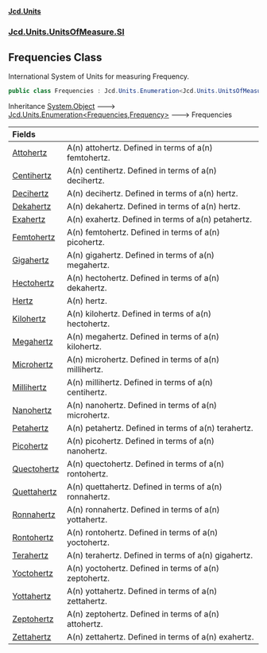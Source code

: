 #### [Jcd.Units](index.md 'index')
### [Jcd.Units.UnitsOfMeasure.SI](Jcd.Units.UnitsOfMeasure.SI.md 'Jcd.Units.UnitsOfMeasure.SI')

## Frequencies Class

International System of Units for measuring Frequency.

```csharp
public class Frequencies : Jcd.Units.Enumeration<Jcd.Units.UnitsOfMeasure.SI.Frequencies, Jcd.Units.UnitTypes.Frequency>
```

Inheritance [System.Object](https://docs.microsoft.com/en-us/dotnet/api/System.Object 'System.Object') &#129106; [Jcd.Units.Enumeration&lt;](Jcd.Units.Enumeration_TEnumeration,T_.md 'Jcd.Units.Enumeration<TEnumeration,T>')[Frequencies](Jcd.Units.UnitsOfMeasure.SI.Frequencies.md 'Jcd.Units.UnitsOfMeasure.SI.Frequencies')[,](Jcd.Units.Enumeration_TEnumeration,T_.md 'Jcd.Units.Enumeration<TEnumeration,T>')[Frequency](Jcd.Units.UnitTypes.Frequency.md 'Jcd.Units.UnitTypes.Frequency')[&gt;](Jcd.Units.Enumeration_TEnumeration,T_.md 'Jcd.Units.Enumeration<TEnumeration,T>') &#129106; Frequencies

| Fields | |
| :--- | :--- |
| [Attohertz](Jcd.Units.UnitsOfMeasure.SI.Frequencies.Attohertz.md 'Jcd.Units.UnitsOfMeasure.SI.Frequencies.Attohertz') | A(n) attohertz. Defined in terms of a(n) femtohertz. |
| [Centihertz](Jcd.Units.UnitsOfMeasure.SI.Frequencies.Centihertz.md 'Jcd.Units.UnitsOfMeasure.SI.Frequencies.Centihertz') | A(n) centihertz. Defined in terms of a(n) decihertz. |
| [Decihertz](Jcd.Units.UnitsOfMeasure.SI.Frequencies.Decihertz.md 'Jcd.Units.UnitsOfMeasure.SI.Frequencies.Decihertz') | A(n) decihertz. Defined in terms of a(n) hertz. |
| [Dekahertz](Jcd.Units.UnitsOfMeasure.SI.Frequencies.Dekahertz.md 'Jcd.Units.UnitsOfMeasure.SI.Frequencies.Dekahertz') | A(n) dekahertz. Defined in terms of a(n) hertz. |
| [Exahertz](Jcd.Units.UnitsOfMeasure.SI.Frequencies.Exahertz.md 'Jcd.Units.UnitsOfMeasure.SI.Frequencies.Exahertz') | A(n) exahertz. Defined in terms of a(n) petahertz. |
| [Femtohertz](Jcd.Units.UnitsOfMeasure.SI.Frequencies.Femtohertz.md 'Jcd.Units.UnitsOfMeasure.SI.Frequencies.Femtohertz') | A(n) femtohertz. Defined in terms of a(n) picohertz. |
| [Gigahertz](Jcd.Units.UnitsOfMeasure.SI.Frequencies.Gigahertz.md 'Jcd.Units.UnitsOfMeasure.SI.Frequencies.Gigahertz') | A(n) gigahertz. Defined in terms of a(n) megahertz. |
| [Hectohertz](Jcd.Units.UnitsOfMeasure.SI.Frequencies.Hectohertz.md 'Jcd.Units.UnitsOfMeasure.SI.Frequencies.Hectohertz') | A(n) hectohertz. Defined in terms of a(n) dekahertz. |
| [Hertz](Jcd.Units.UnitsOfMeasure.SI.Frequencies.Hertz.md 'Jcd.Units.UnitsOfMeasure.SI.Frequencies.Hertz') | A(n) hertz. |
| [Kilohertz](Jcd.Units.UnitsOfMeasure.SI.Frequencies.Kilohertz.md 'Jcd.Units.UnitsOfMeasure.SI.Frequencies.Kilohertz') | A(n) kilohertz. Defined in terms of a(n) hectohertz. |
| [Megahertz](Jcd.Units.UnitsOfMeasure.SI.Frequencies.Megahertz.md 'Jcd.Units.UnitsOfMeasure.SI.Frequencies.Megahertz') | A(n) megahertz. Defined in terms of a(n) kilohertz. |
| [Microhertz](Jcd.Units.UnitsOfMeasure.SI.Frequencies.Microhertz.md 'Jcd.Units.UnitsOfMeasure.SI.Frequencies.Microhertz') | A(n) microhertz. Defined in terms of a(n) millihertz. |
| [Millihertz](Jcd.Units.UnitsOfMeasure.SI.Frequencies.Millihertz.md 'Jcd.Units.UnitsOfMeasure.SI.Frequencies.Millihertz') | A(n) millihertz. Defined in terms of a(n) centihertz. |
| [Nanohertz](Jcd.Units.UnitsOfMeasure.SI.Frequencies.Nanohertz.md 'Jcd.Units.UnitsOfMeasure.SI.Frequencies.Nanohertz') | A(n) nanohertz. Defined in terms of a(n) microhertz. |
| [Petahertz](Jcd.Units.UnitsOfMeasure.SI.Frequencies.Petahertz.md 'Jcd.Units.UnitsOfMeasure.SI.Frequencies.Petahertz') | A(n) petahertz. Defined in terms of a(n) terahertz. |
| [Picohertz](Jcd.Units.UnitsOfMeasure.SI.Frequencies.Picohertz.md 'Jcd.Units.UnitsOfMeasure.SI.Frequencies.Picohertz') | A(n) picohertz. Defined in terms of a(n) nanohertz. |
| [Quectohertz](Jcd.Units.UnitsOfMeasure.SI.Frequencies.Quectohertz.md 'Jcd.Units.UnitsOfMeasure.SI.Frequencies.Quectohertz') | A(n) quectohertz. Defined in terms of a(n) rontohertz. |
| [Quettahertz](Jcd.Units.UnitsOfMeasure.SI.Frequencies.Quettahertz.md 'Jcd.Units.UnitsOfMeasure.SI.Frequencies.Quettahertz') | A(n) quettahertz. Defined in terms of a(n) ronnahertz. |
| [Ronnahertz](Jcd.Units.UnitsOfMeasure.SI.Frequencies.Ronnahertz.md 'Jcd.Units.UnitsOfMeasure.SI.Frequencies.Ronnahertz') | A(n) ronnahertz. Defined in terms of a(n) yottahertz. |
| [Rontohertz](Jcd.Units.UnitsOfMeasure.SI.Frequencies.Rontohertz.md 'Jcd.Units.UnitsOfMeasure.SI.Frequencies.Rontohertz') | A(n) rontohertz. Defined in terms of a(n) yoctohertz. |
| [Terahertz](Jcd.Units.UnitsOfMeasure.SI.Frequencies.Terahertz.md 'Jcd.Units.UnitsOfMeasure.SI.Frequencies.Terahertz') | A(n) terahertz. Defined in terms of a(n) gigahertz. |
| [Yoctohertz](Jcd.Units.UnitsOfMeasure.SI.Frequencies.Yoctohertz.md 'Jcd.Units.UnitsOfMeasure.SI.Frequencies.Yoctohertz') | A(n) yoctohertz. Defined in terms of a(n) zeptohertz. |
| [Yottahertz](Jcd.Units.UnitsOfMeasure.SI.Frequencies.Yottahertz.md 'Jcd.Units.UnitsOfMeasure.SI.Frequencies.Yottahertz') | A(n) yottahertz. Defined in terms of a(n) zettahertz. |
| [Zeptohertz](Jcd.Units.UnitsOfMeasure.SI.Frequencies.Zeptohertz.md 'Jcd.Units.UnitsOfMeasure.SI.Frequencies.Zeptohertz') | A(n) zeptohertz. Defined in terms of a(n) attohertz. |
| [Zettahertz](Jcd.Units.UnitsOfMeasure.SI.Frequencies.Zettahertz.md 'Jcd.Units.UnitsOfMeasure.SI.Frequencies.Zettahertz') | A(n) zettahertz. Defined in terms of a(n) exahertz. |
